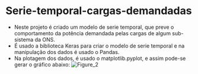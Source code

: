 # Serie-temporal-cargas-demandadas

 * Neste projeto é criado um modelo de serie temporal, que preve o comportamento da potência demandada pelas cargas de algum sub-sistema da ONS.
 * É usado a biblioteca Keras para criar o modelo de serie temporal e na manipulação dos dados é usado o Pandas.
 * Na plotagem dos dados, é usado o matplotlib.pyplot, e assim pode-se gerar o gráfico abaixo:
 ![Figure_2](https://user-images.githubusercontent.com/102812154/194730125-118e6949-3369-41bd-968a-e4cffd028066.png)
